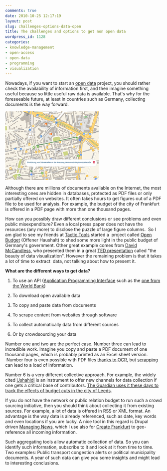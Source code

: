 ```yaml
---
comments: true
date: 2010-10-25 12:17:19
layout: post
slug: challenges-options-data-open
title: The challenges and options to get non open data
wordpress_id: 1128
categories:
- knowledge-management
- open-access
- open-data
- programming
- visualization
---
```


Nowadays, if you want to start an [open data](http://www.opendefinition.org/) project, you should rather check the availability of information first, and then imagine something useful because so little useful raw data is available. That's why for the foreseeable future, at least in countries such as Germany, collecting documents is the way forward.

[![Frankfurt-Gestalten.de (OpenStreetMap Creative Commons CC-by-SA 2.0 Lizenz. Rendering © 2010 Cloudmade](/images/ffm-norden-karte-300x220.png)]()

Although there are millions of documents available on the Internet, the most interesting ones are hidden in databases, protected as PDF files or only partially offered on websites. It often takes hours to get figures out of a PDF file to be used for analysis. For example, the budget of the city of Frankfurt is offered in a PDF page with more than one thousand pages.

How can you possibly draw different conclusions or see problems and even public misexpenditure? Even a local press paper does not have the resources (any more) to disclose the puzzle of large figure columns.  So I am glad to see my friends at [Tactic Tools](http://tactical-tools.net/) started a  project called [Open Budget](http://bund.offenerhaushalt.de/) (Offener Haushalt) to shed some more light in the public budget of Germany's government. Other great example comes from [David McCandless](http://www.informationisbeautiful.net/), who presented them in a great [TED presentation](http://blog.ted.com/2010/08/23/the-beauty-of-data-visualization-david-mccandless-on-ted-com/) called "the beauty of data visualization". However the remaining problem is that it takes a lot of time to extract  data, not talking about how to present it.


**What are the different ways to get data?**








	
  1. To use an API ([Application Programming Interface](http://en.wikipedia.org/wiki/Application_programming_interface) such as the [one from the World Bank](http://data.worldbank.org/))

	
  2. To download open available data

	
  3. To copy and paste data from documents

	
  4. To scrape content from websites through software

	
  5. To collect automatically data from different sources

	
  6. Or by crowdsourcing your data





Number one and two are the perfect case. Number three can lead to incredible work. Imagine you copy and paste a PDF document of one thousand pages, which is probably printed as an Excel sheet version.  Number four is even possible with PDF files [thanks to OCR](http://www.crisscrossed.net/2010/09/13/data-explosion-the-many-ways-to-get-content-online-or-how-we-digitize-the-world/), but [scrapping](http://en.wikipedia.org/wiki/Data_scraping) can lead to a load of information.

Number 6 is a very different collective approach. For example, the widely cited [Ushahidi](http://blog.ushahidi.com/) is an instrument to offer new channels for data collection if one gets a critical base of contributors. [The Guardian uses it these days to track the effects of budget cuts in the city of Leeds](http://cutswatch.guardian.co.uk/ushahidi/main).

If you do not have the network or public relation budget to run such a crowd sourcing initiative, then you should think about collecting it from existing sources. For example, a lot of data is offered in RSS or XML format. An advantage is the way data is already referenced, such as date, key words and even locations if you are lucky. A nice tool in this regard is Drupal driven [Managing News](http://developmentseed.org/), which I use also for [Create Frankfurt](http://www.frankfurt-gestalten.de/) to geo-reference all incoming information.

Such aggregating tools allow automatic collection of data. So you can identify such information, subscribe to it and look at it from time to time. Two examples: Public transport congestion alerts or political municipality documents. A year of such data can give you some insights and might lead to interesting conclusions.
